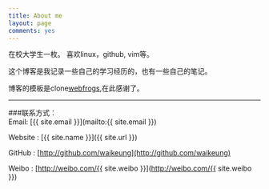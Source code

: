 ```yaml
---
title: About me
layout: page
comments: yes
---
```


在校大学生一枚。 喜欢linux，github, vim等。		

这个博客是我记录一些自己的学习经历的，也有一些自己的笔记。

博客的模板是clone[webfrogs](https://github.com/webfrogs/webfrogs.github.com),在此感谢了。

----

###联系方式：        
Email: [{{ site.email }}](mailto:{{ site.email }})

Website : [{{ site.name }}]({{ site.url }})

GitHub : [http://github.com/waikeung](http://github.com/waikeung)

Weibo : [http://weibo.com/{{ site.weibo }}](http://weibo.com/{{ site.weibo }})


